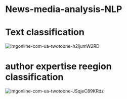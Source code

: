 # News-media-analysis-NLP

# Text classification

![imgonline-com-ua-twotoone-h2ljumW2RD](https://user-images.githubusercontent.com/114779060/218225026-838ad0f9-12b9-4694-9dab-e176b1fa4d64.jpg)

# author expertise reegion classification 

![imgonline-com-ua-twotoone-JSqjeC89KRdz](https://user-images.githubusercontent.com/114779060/218225240-b489d644-fff5-4542-aeaa-675560952a4f.jpg)
